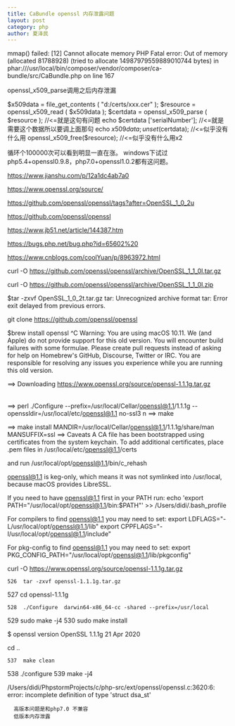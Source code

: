 ```yaml
---
title: CaBundle openssl 内存泄露问题
layout: post
category: php
author: 夏泽民
---
```

mmap() failed: [12] Cannot allocate memory
PHP Fatal error:  Out of memory (allocated 81788928) (tried to allocate 14987979559889010744 bytes) in phar:///usr/local/bin/composer/vendor/composer/ca-bundle/src/CaBundle.php on line 167

openssl_x509_parse调用之后内存泄漏

$x509data = file_get_contents ( "d:/certs/xxx.cer" );
$resource = openssl_x509_read ( $x509data );
$certdata = openssl_x509_parse ( $resource ); //<=就是这句有问题
echo $certdata ['serialNumber']; //<=就是需要这个数据所以要调上面那句
echo $x509data;
unset($certdata); //<=似乎没有什么用
openssl_x509_free($resource); //<=似乎没有什么用x2

循环个100000次可以看到明显一直在涨。
windows下试过php5.4+openssl0.9.8，php7.0+openssl1.0.2都有这问题。
<!-- more -->

https://www.jianshu.com/p/12a1dc4ab7a0

https://www.openssl.org/source/

https://github.com/openssl/openssl/tags?after=OpenSSL_1_0_2u

https://github.com/openssl/openssl

https://www.jb51.net/article/144387.htm

https://bugs.php.net/bug.php?id=65602%20

https://www.cnblogs.com/coolYuan/p/8963972.html



curl -O https://github.com/openssl/openssl/archive/OpenSSL_1_1_0l.tar.gz

curl -O https://github.com/openssl/openssl/archive/OpenSSL_1_1_0l.zip

$tar -zxvf OpenSSL_1_0_2t.tar.gz
tar: Unrecognized archive format
tar: Error exit delayed from previous errors.

git clone https://github.com/openssl/openssl


$brew install openssl
^C
Warning: You are using macOS 10.11.
We (and Apple) do not provide support for this old version.
You will encounter build failures with some formulae.
Please create pull requests instead of asking for help on Homebrew's GitHub,
Discourse, Twitter or IRC. You are responsible for resolving any issues you
experience while you are running this old version.

==> Downloading https://www.openssl.org/source/openssl-1.1.1g.tar.gz
######                  
==> perl ./Configure --prefix=/usr/local/Cellar/openssl@1.1/1.1.1g --openssldir=/usr/local/etc/openssl@1.1 no-ssl3 n
==> make

==> make install MANDIR=/usr/local/Cellar/openssl@1.1/1.1.1g/share/man MANSUFFIX=ssl
  ==> Caveats
A CA file has been bootstrapped using certificates from the system
keychain. To add additional certificates, place .pem files in
  /usr/local/etc/openssl@1.1/certs

and run
  /usr/local/opt/openssl@1.1/bin/c_rehash

openssl@1.1 is keg-only, which means it was not symlinked into /usr/local,
because macOS provides LibreSSL.

If you need to have openssl@1.1 first in your PATH run:
  echo 'export PATH="/usr/local/opt/openssl@1.1/bin:$PATH"' >> /Users/didi/.bash_profile

For compilers to find openssl@1.1 you may need to set:
  export LDFLAGS="-L/usr/local/opt/openssl@1.1/lib"
  export CPPFLAGS="-I/usr/local/opt/openssl@1.1/include"

For pkg-config to find openssl@1.1 you may need to set:
  export PKG_CONFIG_PATH="/usr/local/opt/openssl@1.1/lib/pkgconfig"
  
  
  curl -O https://www.openssl.org/source/openssl-1.1.1g.tar.gz
  
    526  tar -zxvf openssl-1.1.1g.tar.gz
  527  cd openssl-1.1.1g
  
    528  ./Configure  darwin64-x86_64-cc -shared --prefix=/usr/local
  529  sudo make -j4
  530   sudo make install
  
  $   openssl version
OpenSSL 1.1.1g  21 Apr 2020
                         
                         
  cd ..
  
    537  make clean
  538  ./configure
  539  make -j4
  
  /Users/didi/PhpstormProjects/c/php-src/ext/openssl/openssl.c:3620:6: error: incomplete definition of type
      'struct dsa_st'
      
      
      高版本问题是和php7.0 不兼容
      低版本内存泄露                         



